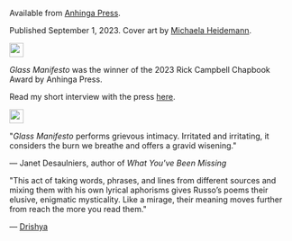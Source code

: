Available from [Anhinga Press](https://www.anhingapress.org/will-russo).

Published September 1, 2023. Cover art by [Michaela Heidemann](https://www.instagram.com/feverfew_art/).

<img src="/images/gm-symbol.png" width="25" alt="" />

_Glass Manifesto_ was the winner of the 2023 Rick Campbell Chapbook Award by Anhinga Press.

Read my short interview with the press [here](https://www.instagram.com/p/CxYZ3QsLH2h/?img_index=1).

<img src="/images/gm-symbol.png" width="25" alt="" />

"_Glass Manifesto_ performs grievous intimacy. Irritated and irritating, it considers the burn we breathe and offers a gravid wisening."

— Janet Desaulniers, author of _What You've Been Missing_

"This act of taking words, phrases, and lines from different sources and mixing them with his own lyrical aphorisms gives Russo’s poems their elusive, enigmatic mysticality. Like a mirage, their meaning moves further from reach the more you read them."

— [Drishya](https://phillychapbookreview.org/resistance-and-resignation-in-will-russos-glass-manifesto/)
